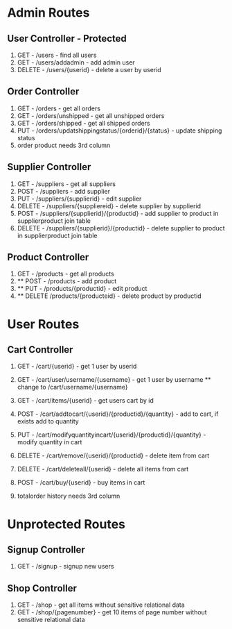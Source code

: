 # Admin Routes

## User Controller - Protected
1. GET - /users - find all users
2. GET - /users/addadmin - add admin user
3. DELETE - /users/{userid} - delete a user by userid

## Order Controller
1. GET - /orders - get all orders
2. GET - /orders/unshipped - get all unshipped orders
3. GET - /orders/shipped - get all shipped orders
4. PUT - /orders/updatshippingstatus/{orderid}/{status} - update shipping status
5.  order product needs 3rd column

## Supplier Controller
1. GET - /suppliers - get all suppliers
2. POST - /suppliers - add supplier
3. PUT - /suppliers/{supplierid} - edit supplier
4. DELETE - /suppliers/{suppliereid} - delete supplier by supplierid
5. POST -  /suppliers/{supplierid}/{productid} - add supplier to product in supplierproduct join table
6. DELETE - /suppliers/{supplierid}/{productid} - delete supplier to product in supplierproduct join table

## Product Controller
1. GET - /products - get all products
2. ** POST - /products - add product
3. ** PUT - /products/{productid} - edit product
4. ** DELETE /products/{producteid} - delete product by productid




# User Routes

## Cart Controller
1. GET - /cart/{userid} - get 1 user by userid
2. GET - /cart/user/username/{username} - get 1 user by username ** change to /cart/username/{username}

3. GET - /cart/items/{userid} - get users cart by id
4. POST - /cart/addtocart/{userid}/{productid}/{quantity} - add to cart, if exists add to quantity
5. PUT - /cart/modifyquantityincart/{userid}/{productid}/{quantity} - modify quantity in cart
6. DELETE - /cart/remove/{userid}/{productid} - delete item from cart
7. DELETE - /cart/deleteall/{userid} - delete all items from cart

8. POST - /cart/buy/{userid} - buy items in cart

9. totalorder history needs 3rd column



# Unprotected Routes

## Signup Controller
1. GET - /signup - signup new users

## Shop Controller
1. GET - /shop - get all items without sensitive relational data
2. GET - /shop/{pagenumber} - get 10 items of page number without sensitive relational data